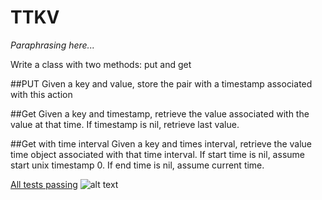 # TTKV

*Paraphrasing here...*

Write a class with two methods: put and get

##PUT
Given a key and value, store the pair with a timestamp associated with this action

##Get
Given a key and timestamp, retrieve the value associated with the value at that time. If timestamp is nil, retrieve last value.

##Get with time interval
Given a key and times interval, retrieve the value time object associated with that time interval. If start time is nil, assume start unix timestamp 0. If end time is nil, assume current time. 

[All tests passing](https://github.com/zasmail/ttkv/blob/master/ttkv_test.rb)
![alt text](https://i.imgur.com/1OcnJub.png)
